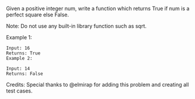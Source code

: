 Given a positive integer num, write a function which returns True if num is a perfect square else False.

Note: Do not use any built-in library function such as sqrt.

Example 1:

~~~
Input: 16
Returns: True
Example 2:

Input: 14
Returns: False
~~~

Credits:
Special thanks to @elmirap for adding this problem and creating all test cases.
